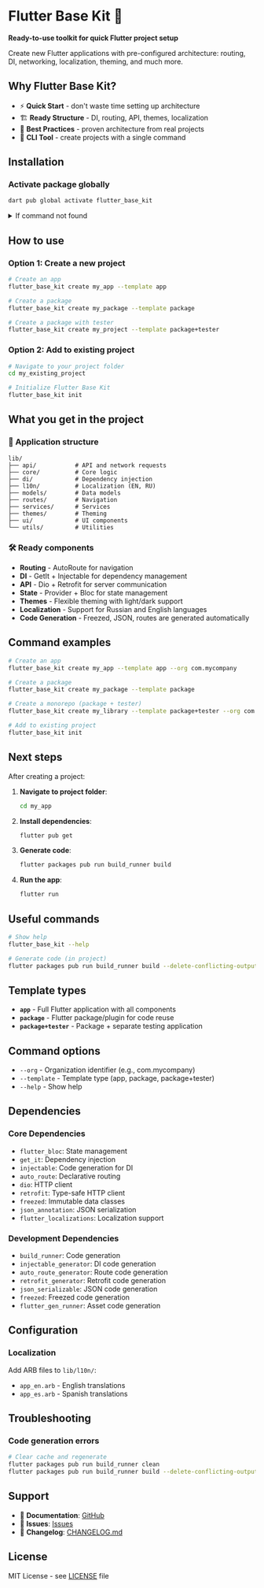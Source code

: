 # Flutter Base Kit 🚀

**Ready-to-use toolkit for quick Flutter project setup**

Create new Flutter applications with pre-configured architecture: routing, DI, networking, localization, theming, and much more.

## Why Flutter Base Kit?

- ⚡ **Quick Start** - don't waste time setting up architecture
- 🏗️ **Ready Structure** - DI, routing, API, themes, localization
- 📱 **Best Practices** - proven architecture from real projects
- 🔧 **CLI Tool** - create projects with a single command

## Installation

### Activate package globally

```bash
dart pub global activate flutter_base_kit
```
<details>
<summary>If command not found</summary>

**Windows:**
- Add to PATH: `%LOCALAPPDATA%\Pub\Cache\bin`

**macOS/Linux:**
- Add to ~/.bashrc or ~/.zshrc: `export PATH="$PATH":"$HOME/.pub-cache/bin"`

📋 If you don't have Dart/Flutter SDK installed

### Windows
1. Download Flutter SDK from [flutter.dev](https://flutter.dev/docs/get-started/install/windows)
2. Extract and add to PATH
3. Run `flutter doctor`

### macOS
```bash
brew install flutter
flutter doctor
```

### Linux
```bash
sudo snap install flutter --classic
flutter doctor
```

</details>

## How to use

### Option 1: Create a new project

```bash
# Create an app
flutter_base_kit create my_app --template app

# Create a package
flutter_base_kit create my_package --template package

# Create a package with tester
flutter_base_kit create my_project --template package+tester
```

### Option 2: Add to existing project

```bash
# Navigate to your project folder
cd my_existing_project

# Initialize Flutter Base Kit
flutter_base_kit init
```

## What you get in the project

### 📁 Application structure
```
lib/
├── api/           # API and network requests
├── core/          # Core logic
├── di/            # Dependency injection
├── l10n/          # Localization (EN, RU)
├── models/        # Data models
├── routes/        # Navigation
├── services/      # Services
├── themes/        # Theming
├── ui/            # UI components
└── utils/         # Utilities
```

### 🛠️ Ready components
- **Routing** - AutoRoute for navigation
- **DI** - GetIt + Injectable for dependency management
- **API** - Dio + Retrofit for server communication
- **State** - Provider + Bloc for state management
- **Themes** - Flexible theming with light/dark support
- **Localization** - Support for Russian and English languages
- **Code Generation** - Freezed, JSON, routes are generated automatically

## Command examples

```bash
# Create an app
flutter_base_kit create my_app --template app --org com.mycompany

# Create a package
flutter_base_kit create my_package --template package

# Create a monorepo (package + tester)
flutter_base_kit create my_library --template package+tester --org com.mycompany

# Add to existing project
flutter_base_kit init
```

## Next steps

After creating a project:

1. **Navigate to project folder**:
   ```bash
   cd my_app
   ```

2. **Install dependencies**:
   ```bash
   flutter pub get
   ```

3. **Generate code**:
   ```bash
   flutter packages pub run build_runner build
   ```

4. **Run the app**:
   ```bash
   flutter run
   ```

## Useful commands

```bash
# Show help
flutter_base_kit --help

# Generate code (in project)
flutter packages pub run build_runner build --delete-conflicting-outputs
```

## Template types

- **`app`** - Full Flutter application with all components
- **`package`** - Flutter package/plugin for code reuse
- **`package+tester`** - Package + separate testing application

## Command options

- `--org` - Organization identifier (e.g., com.mycompany)
- `--template` - Template type (app, package, package+tester)
- `--help` - Show help


## Dependencies

### Core Dependencies

- `flutter_bloc`: State management
- `get_it`: Dependency injection
- `injectable`: Code generation for DI
- `auto_route`: Declarative routing
- `dio`: HTTP client
- `retrofit`: Type-safe HTTP client
- `freezed`: Immutable data classes
- `json_annotation`: JSON serialization
- `flutter_localizations`: Localization support

### Development Dependencies

- `build_runner`: Code generation
- `injectable_generator`: DI code generation
- `auto_route_generator`: Route code generation
- `retrofit_generator`: Retrofit code generation
- `json_serializable`: JSON code generation
- `freezed`: Freezed code generation
- `flutter_gen_runner`: Asset code generation

## Configuration

### Localization

Add ARB files to `lib/l10n/`:
- `app_en.arb` - English translations
- `app_es.arb` - Spanish translations


## Troubleshooting

### Code generation errors

```bash
# Clear cache and regenerate
flutter packages pub run build_runner clean
flutter packages pub run build_runner build --delete-conflicting-outputs
```

## Support

- 📖 **Documentation**: [GitHub](https://github.com/Okladnoj/flutter_base_kit)
- 🐛 **Issues**: [Issues](https://github.com/Okladnoj/flutter_base_kit/issues)
- 📝 **Changelog**: [CHANGELOG.md](CHANGELOG.md)

## License

MIT License - see [LICENSE](LICENSE) file
